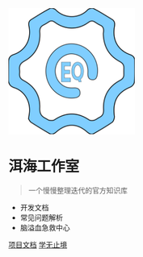 <img alr="Logo" src="/_media/logo.svg" width="250">

# 洱海工作室

> 一个慢慢整理迭代的官方知识库

- 开发文档
- 常见问题解析
- 脑溢血急救中心

[项目文档](ProjectDocx/)
[学无止境](NeverTooOldToLearn/)